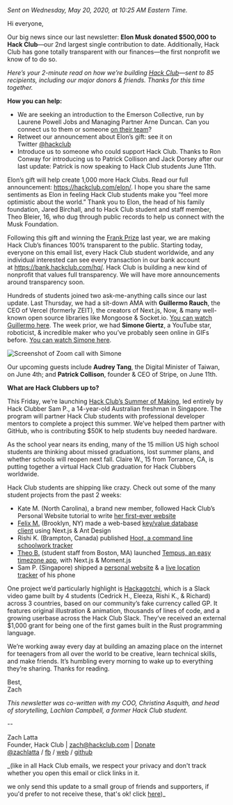 _Sent on  Wednesday, May 20, 2020, at 10:25 AM Eastern Time._

Hi everyone,

Our big news since our last newsletter: **Elon Musk donated $500,000 to Hack Club**—our 2nd largest single contribution to date. Additionally, Hack Club has gone totally transparent with our finances—the first nonprofit we know of to do so.

_Here’s your 2-minute read on how we’re building [Hack Club](https://hackclub.com/)—sent to 85 recipients, including our major donors & friends. Thanks for this time together._

**How you can help:**

  * We are seeking an introduction to the Emerson Collective, run by Laurene Powell Jobs and Managing Partner Arne Duncan. Can you connect us to them or someone [on their team](https://www.emersoncollective.com/our-team/)?
  * Retweet our announcement about Elon’s gift: see it on Twitter [@hackclub](https://twitter.com/hackclub/status/1263153557945159680)
  * Introduce us to someone who could support Hack Club. Thanks to Ron Conway for introducing us to Patrick Collison and Jack Dorsey after our last update: Patrick is now speaking to Hack Club students June 11th.

Elon’s gift will help create 1,000 more Hack Clubs. Read our full announcement: <https://hackclub.com/elon/>. I hope you share the same sentiments as Elon in feeling Hack Club students make you “feel more optimistic about the world.” Thank you to Elon, the head of his family foundation, Jared Birchall, and to Hack Club student and staff member, Theo Bleier, 16, who dug through public records to help us connect with the Musk Foundation.

Following this gift and winning the [Frank Prize](https://grant.frank.ly/) last year, we are making Hack Club’s finances 100% transparent to the public. Starting today, everyone on this email list, every Hack Club student worldwide, and any individual interested can see every transaction in our bank account at <https://bank.hackclub.com/hq/>. Hack Club is building a new kind of nonprofit that values full transparency. We will have more announcements around transparency soon.

Hundreds of students joined two ask-me-anything calls since our last update. Last Thursday, we had a sit-down AMA with **Guillermo Rauch**, the CEO of Vercel (formerly ZEIT), the creators of Next.js, Now, & many well-known open source libraries like Mongoose & Socket.io. [You can watch Guillermo here](https://youtu.be/PXlDzMMZydk). The week prior, we had **Simone Giertz**, a YouTube star, roboticist, & incredible maker who you’ve probably seen online in GIFs before. [You can watch Simone here](https://youtu.be/c1KDdRGY6XQ).

![Screenshot of Zoom call with Simone](https://postal.hackclub.com/uploads/1589995075.png)

Our upcoming guests include **Audrey Tang**, the Digital Minister of Taiwan, on June 4th; and **Patrick Collison**, founder & CEO of Stripe, on June 11th.

**What are Hack Clubbers up to?**

This Friday, we’re launching [Hack Club’s Summer of Making](https://summer.hackclub.com/), led entirely by Hack Clubber Sam P., a 14-year-old Australian freshman in Singapore. The program will partner Hack Club students with professional developer mentors to complete a project this summer. We’ve helped them partner with GitHub, who is contributing $50K to help students buy needed hardware.

As the school year nears its ending, many of the 15 million US high school students are thinking about missed graduations, lost summer plans, and whether schools will reopen next fall. Claire W., 15 from Torrance, CA, is putting together a virtual Hack Club graduation for Hack Clubbers worldwide.

Hack Club students are shipping like crazy. Check out some of the many student projects from the past 2 weeks:

  * Kate M. (North Carolina), a brand new member, followed Hack Club’s Personal Website tutorial to write [her first-ever website](https://darkorangelittlequeries.ktmize.repl.co/)
  * [Felix M.](https://kognise.dev/) (Brooklyn, NY) made a web-based [key/value database client](https://dash.s1.kognise.dev/) using Next.js & Ant Design
  * Rishi K. (Brampton, Canada) published [Hoot, a command line schoolwork tracker](https://github.com/rishiosaur/hoot)
  * [Theo B.](https://tmb.sh/) (student staff from Boston, MA) launched [Tempus, an easy timezone app](https://tempus.im/), with Next.js & Moment.js
  * Sam P. (Singapore) shipped a [personal website](https://www.sampoder.com/) & a [live location tracker](https://find.sampoder.com/) of his phone

One project we’d particularly highlight is [Hackagotchi](https://github.com/hackagotchi/hackagotchi), which is a Slack video game built by 4 students (Cedrick H., Eleeza, Rishi K., & Richard) across 3 countries, based on our community’s fake currency called GP. It features original illustration & animation, thousands of lines of code, and a growing userbase across the Hack Club Slack. They’ve received an external $1,000 grant for being one of the first games built in the Rust programming language.

We’re working away every day at building an amazing place on the internet for teenagers from all over the world to be creative, learn technical skills, and make friends. It’s humbling every morning to wake up to everything they’re sharing. Thanks for reading.

Best,  
Zach

_This newsletter was co-written with my COO, Christina Asquith, and head of storytelling, Lachlan Campbell, a former Hack Club student._

\--

Zach Latta  
Founder, Hack Club | [zach@hackclub.com](mailto:zach@hackclub.com) | [Donate](https://hackclub.com/donate/)  
[@zachlatta](https://twitter.com/zachlatta) / [fb](https://facebook.com/crynix) / [web](https://zachlatta.com/) / [github](https://github.com/zachlatta)

_(like in all Hack Club emails, we respect your privacy and don't track whether you open this email or click links in it.  
  
we only send this update to a small group of friends and supporters, if you'd prefer to not receive these, that's ok! click [here](https://postal.hackclub.com/unsubscribe-success.php?c=181))_
